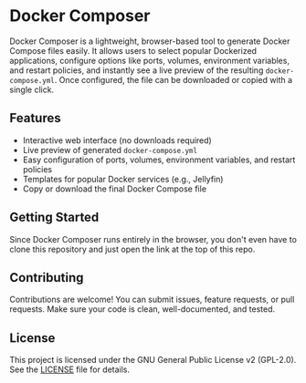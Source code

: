 # Docker Composer

Docker Composer is a lightweight, browser-based tool to generate Docker Compose files easily. It allows users to select popular Dockerized applications, configure options like ports, volumes, environment variables, and restart policies, and instantly see a live preview of the resulting `docker-compose.yml`. Once configured, the file can be downloaded or copied with a single click.

## Features

- Interactive web interface (no downloads required)
- Live preview of generated `docker-compose.yml`
- Easy configuration of ports, volumes, environment variables, and restart policies
- Templates for popular Docker services (e.g., Jellyfin)
- Copy or download the final Docker Compose file

## Getting Started

Since Docker Composer runs entirely in the browser, you don't even have to clone this repository and just open the link at the top of this repo.

## Contributing

Contributions are welcome! You can submit issues, feature requests, or pull requests. Make sure your code is clean, well-documented, and tested.

## License

This project is licensed under the GNU General Public License v2 (GPL-2.0). See the [LICENSE](LICENSE) file for details.

